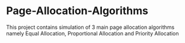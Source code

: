 # Page-Allocation-Algorithms
This project contains simulation of 3 main page allocation algorithms namely Equal Allocation, Proportional Allocation and Priority Allocation
